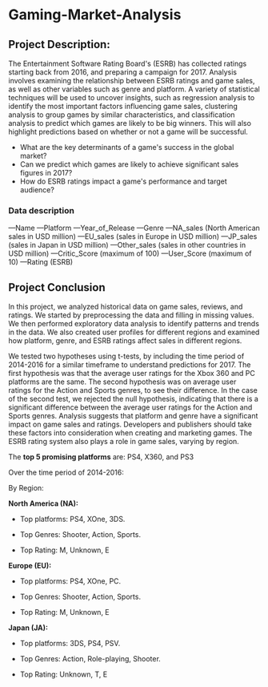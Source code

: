 # Gaming-Market-Analysis

## Project Description:

The Entertainment Software Rating Board's (ESRB) has collected ratings starting back from 2016, and preparing a campaign for 2017. Analysis involves examining the relationship between ESRB ratings and game sales, as well as other variables such as genre and platform. A variety of statistical techniques will be used to uncover insights, such as regression analysis to identify the most important factors influencing game sales, clustering analysis to group games by similar characteristics, and classification analysis to predict which games are likely to be big winners. This will also highlight predictions based on whether or not a game will be successful. 

- What are the key determinants of a game's success in the global market?
- Can we predict which games are likely to achieve significant sales figures in 2017?
- How do ESRB ratings impact a game's performance and target audience?

### Data description
—Name 
—Platform 
—Year_of_Release 
—Genre 
—NA_sales (North American sales in USD million) 
—EU_sales (sales in Europe in USD million) 
—JP_sales (sales in Japan in USD million) 
—Other_sales (sales in other countries in USD million) 
—Critic_Score (maximum of 100) 
—User_Score (maximum of 10) 
—Rating (ESRB)

## Project Conclusion

In this project, we analyzed historical data on game sales, reviews, and ratings. We started by preprocessing the data and filling in missing values. We then performed exploratory data analysis to identify patterns and trends in the data. We also created user profiles for different regions and examined how platform, genre, and ESRB ratings affect sales in different regions.

We tested two hypotheses using t-tests, by including the time period of 2014-2016 for a similar timeframe to understand predictions for 2017. The first hypothesis was that the average user ratings for the Xbox 360 and PC platforms are the same. The second hypothesis was on average user ratings for the Action and Sports genres, to see their difference.  In the case of the second test, we rejected the null hypothesis, indicating that there is a significant difference between the average user ratings for the Action and Sports genres. Analysis suggests that platform and genre have a significant impact on game sales and ratings. Developers and publishers should take these factors into consideration when creating and marketing games. The ESRB rating system also plays a role in game sales, varying by region. 

The **top 5 promising platforms** are: PS4, X360, and PS3

Over the time period of 2014-2016:

By Region:

**North America (NA):**

- Top platforms: PS4, XOne, 3DS.

- Top Genres: Shooter, Action, Sports.

- Top Rating: M, Unknown, E

**Europe (EU):**

- Top platforms: PS4, XOne, PC.

- Top Genres: Shooter, Action, Sports.

- Top Rating: M, Unknown, E

**Japan (JA):**

- Top platforms: 3DS, PS4, PSV.

- Top Genres: Action, Role-playing, Shooter.

- Top Rating: Unknown, T, E

